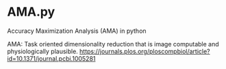 # AMA.py
Accuracy Maximization Analysis (AMA) in python

AMA: Task oriented dimensionality reduction that is image computable and physiologically plausible.
https://journals.plos.org/ploscompbiol/article?id=10.1371/journal.pcbi.1005281
